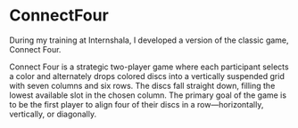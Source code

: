 # ConnectFour
During my training at Internshala, I developed a version of the classic game, Connect Four.

Connect Four is a strategic two-player game where each participant selects a color and alternately drops colored discs into a vertically suspended grid with seven columns and six rows. The discs fall straight down, filling the lowest available slot in the chosen column. The primary goal of the game is to be the first player to align four of their discs in a row—horizontally, vertically, or diagonally. 
